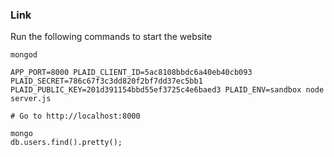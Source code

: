 ### Link

Run the following commands to start the website
```
mongod

APP_PORT=8000 PLAID_CLIENT_ID=5ac8108bbdc6a40eb40cb093 PLAID_SECRET=786c67f3c3dd820f2bf7dd37ec5bb1 PLAID_PUBLIC_KEY=201d391154bbd55ef3725c4e6baed3 PLAID_ENV=sandbox node server.js

# Go to http://localhost:8000

mongo
db.users.find().pretty();
```
